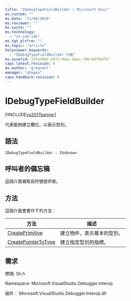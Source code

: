 ```yaml
---
title: "IDebugTypeFieldBuilder | Microsoft Docs"
ms.custom: ""
ms.date: "11/04/2016"
ms.reviewer: ""
ms.suite: ""
ms.technology: 
  - "vs-ide-sdk"
ms.tgt_pltfrm: ""
ms.topic: "article"
helpviewer_keywords: 
  - "IDebugTypeFieldBuilder 介面"
ms.assetid: 2dfed0be-6972-4bec-baec-f0b78df9ef97
caps.latest.revision: 6
ms.author: "gregvanl"
manager: "ghogen"
caps.handback.revision: 6
---
```

# IDebugTypeFieldBuilder
[!INCLUDE[vs2017banner](../../../code-quality/includes/vs2017banner.md)]

代表能夠建立欄位，以表示型別。  
  
## 語法  
  
```  
IDebugTypeFieldBuilder : IUnknown  
```  
  
## 呼叫者的備忘稿  
 這個介面被取自符號提供者。  
  
## 方法  
 這個介面會實作下列方法：  
  
|方法|描述|  
|--------|--------|  
|[CreatePrimitive](../../../extensibility/debugger/reference/idebugtypefieldbuilder-createprimitive.md)|建立物件，表示基本的型別。|  
|[CreatePointerToType](../../../extensibility/debugger/reference/idebugtypefieldbuilder-createpointertotype.md)|建立指定型別的指標。|  
  
## 需求  
 標頭: Sh.h  
  
 Namespace: Microsoft.VisualStudio.Debugger.Interop  
  
 組件： Microsoft.VisualStudio.Debugger.Interop.dll